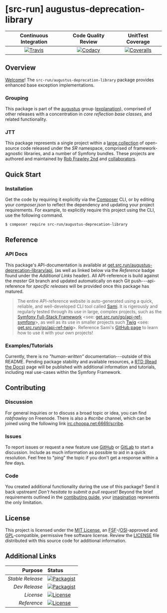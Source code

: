 # [src-run] augustus-deprecation-library

| Continuous Integration |   Code Quality Review   |    UnitTest Coverage    |
|:----------------------:|:-----------------------:|:-----------------------:|
| [![Travis](https://get.src.run/augustus-deprecation-library/travis_shield)](https://get.src.run/augustus-deprecation-library/travis) | [![Codacy](https://get.src.run/augustus-deprecation-library/codacy_shield)](https://get.src.run/augustus-deprecation-library/codacy) | [![Coveralls](https://get.src.run/augustus-deprecation-library/coveralls_shield)](https://get.src.run/augustus-deprecation-library/coveralls) |

## Overview

[Welcome](https://get.src.run/go/readme_welcome)!
The `src-run/augustus-deprecation-library` package provides
enhanced base exception implementations.

### Grouping

This package is part of the [augustus](https://get.src.run/augustus-deprecation-library/group)
group ([explanation](https://get.src.run/augustus-deprecation-library/group_explanation)),
comprised of other releases with a concentration in 
*core reflection base classes*,
and related functionality.

### JTT

This package represents a single project within a
[large collection](https://get.src.run/go/explore) of open-source code released
under the *SR* namespace, comprised of framework-agnostic libraries,
and a number of Symfony bundles. These projects are authored and maintained
by [Rob Frawley 2nd](https://get.src.run/rmf) and 
[collaborators](https://get.src.run/augustus-deprecation-library/github_collaborators).

## Quick Start

### Installation

Get the code by requiring it explicitly via the [Composer](https://getcomposer.com)
CLI, or by editing your *composer.json* to reflect the dependency and updating
your project requirements. For example, to explicitly require this project using
the CLI, use the following command.

```bash
$ composer require src-run/augustus-deprecation-library
```

## Reference

### API Docs

This package's API-documentation is available at [get.src.run/augustus-deprecation-library/api](https://get.src.run/augustus-deprecation-library/api),
(as well as linked below via the *Reference* badge found under the *Additional Links*
header). All API-reference is build against the *master* Git branch and updated
automatically on each Git push---api-reference for *specific releases* will
be provided once this package has matured.

> The entire API-reference website is auto-generated using a quick,
> reliable, and well-developed CLI tool called [Sami](https://get.src.run/go/sami).
> It is rigerously and regularly tested through its use in large, complex projects,
> such as the [Symfony Full-Stack Framework](https://get.src.run/go/symfony) 
> <see: [get.src.run/go/api-ref-symfony](https://get.src.run/go/symfony-api)>, as well
> as its use in smaller projects such
> [Twig](https://get.src.run/go/sami-twig)
> <see: [get.src.run/go/api-ref-twig](https://get.src.run/go/twig-api)>.
> Reference Sami's [GitHub page](https://get.src.run/go/sami) to learn how to use
> it with your own projects!

### Examples/Tutorials

Currently, there is no *"human-written"* documentation---outside of this README.
Pending package stability and available resources, a
[RTD (Read the Docs)](https://get.src.run/go/rtd) page will be published with
additional information and tutorials, including real use-cases within the Symfony
Framework.

## Contributing

### Discussion

For general inquiries or to discuss a broad topic or idea, you can find
*robfrawley* on Freenode. There is also a *#scribe* channel, which can
be joined using the following link
[irc.choopa.net:6669/scribe](irc://irc.choopa.net:6669/scribe).

### Issues

To report issues or request a new feature use
[GitHub](https://get.src.run/augustus-deprecation-library/github_issues)
or [GitLab](https://get.src.run/augustus-deprecation-library/gitlab_issues)
to start a discussion. Include as much information as possible to aid in
a quick resolution. Feel free to "ping" the topic if you don't get a
response within a few days.

### Code

You created additional functionality during the use of this package? Send
it back upstream! *Don't hesitate to submit a pull request!* Beyond the
brief requirements outlined in the
[contibuting guide](https://get.src.run/augustus-deprecation-library/contributing),
your [imagination](https://get.src.run/go/readme_imagination)
represents the only limitation.

## License

This project is licensed under the
[MIT License](https://get.src.run/go/mit), an
[FSF](https://get.src.run/go/fsf)-/[OSI](https://get.src.run/go/osi)-approved
and [GPL](https://get.src.run/go/gpl)-compatible, permissive free software
license. Review the
[LICENSE](https://get.src.run/augustus-deprecation-library/license)
file distributed with this source code for additional information.

## Additional Links

|       Purpose | Status        |
|--------------:|:--------------|
| *Stable Release*    | [![Packagist](https://get.src.run/augustus-deprecation-library/packagist_shield)](https://get.src.run/augustus-deprecation-library/packagist) |
| *Dev Release*    | [![Packagist](https://get.src.run/augustus-deprecation-library/packagist_pre_shield)](https://get.src.run/augustus-deprecation-library/packagist) |
| *License*    | [![License](https://get.src.run/augustus-deprecation-library/license_shield)](https://get.src.run/augustus-deprecation-library/license) |
| *Reference*  | [![License](https://get.src.run/augustus-deprecation-library/api_shield)](https://get.src.run/augustus-deprecation-library/api) |
